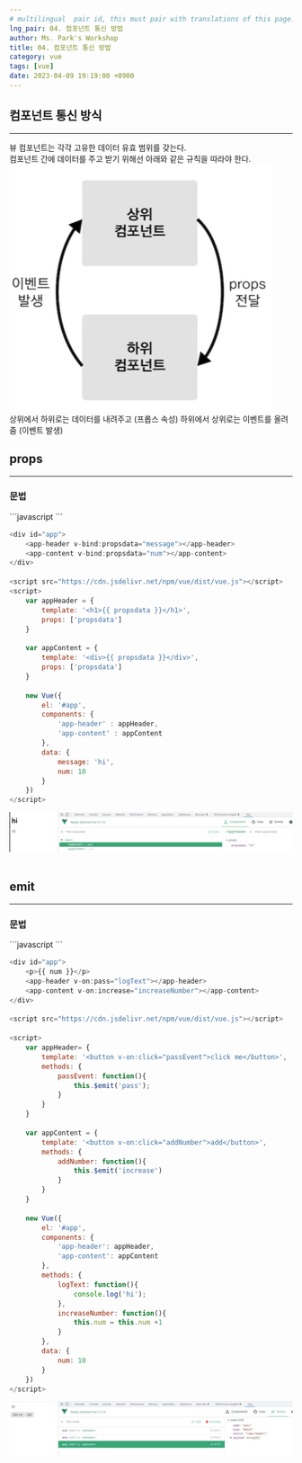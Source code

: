 ```yaml
---
# multilingual  pair id, this must pair with translations of this page. (This name must be unique)
lng_pair: 04. 컴포넌트 통신 방법
author: Ms. Park's Workshop
title: 04. 컴포넌트 통신 방법
category: vue
tags: [vue]
date: 2023-04-09 19:19:00 +0900
---
```


<h2>컴포넌트 통신 방식</h2><hr/>
뷰 컴포넌트는 각각 고유한 데이터 유효 범위를 갖는다.<br/>
컴포넌트 간에 데이터를 주고 받기 위해선 아래와 같은 규칙을 따라야 한다.<br/>
<img src="/assets/img/posts/vue/vue05.jpg" title="vue05.jpg" alt="vue05.jpg"/><br>
상위에서 하위로는 데이터를 내려주고 (프롭스 속성)
하위에서 상위로는 이벤트를 올려줌 (이벤트 발생)

<h2>props</h2><hr/>
<h3>문법</h3>
```javascript
<app-header v-bind:프롭스 속성 이름="상위컴포넌트의 데이터 이름"></app-header>
```

```javascript
<div id="app">
    <app-header v-bind:propsdata="message"></app-header>
    <app-content v-bind:propsdata="num"></app-content>
</div>

<script src="https://cdn.jsdelivr.net/npm/vue/dist/vue.js"></script>
<script>
    var appHeader = {
        template: '<h1>{{ propsdata }}</h1>',
        props: ['propsdata']
    }

    var appContent = {
        template: '<div>{{ propsdata }}</div>',
        props: ['propsdata']
    }

    new Vue({
        el: '#app',
        components: {
            'app-header' : appHeader,
            'app-content' : appContent
        },
        data: {
            message: 'hi',
            num: 10
        }
    })
</script>
```
<img src="/assets/img/posts/vue/vue06.jpg" title="vue06.jpg" alt="vue06.jpg"/><br>
<br/>

<h2>emit</h2><hr/>
<h3>문법</h3>
```javascript
<app-header v-on:하위 컴포넌트에서 발생한 이벤트 이름="상위 컴포넌트의 메서드 이름"></app-header>
```

```javascript
<div id="app">
    <p>{{ num }}</p>
    <app-header v-on:pass="logText"></app-header>
    <app-content v-on:increase="increaseNumber"></app-content>
</div>

<script src="https://cdn.jsdelivr.net/npm/vue/dist/vue.js"></script>

<script>
    var appHeader= {
        template: '<button v-on:click="passEvent">click me</button>',
        methods: {
            passEvent: function(){
                this.$emit('pass');
            }
        }
    }

    var appContent = {
        template: '<button v-on:click="addNumber">add</button>',
        methods: {
            addNumber: function(){
                this.$emit('increase')
            }
        }
    }

    new Vue({
        el: '#app',
        components: {
            'app-header': appHeader,
            'app-content': appContent
        },
        methods: {
            logText: function(){
                console.log('hi');
            },
            increaseNumber: function(){
                this.num = this.num +1
            }
        },
        data: {
            num: 10
        }
    })
</script>
```
<img src="/assets/img/posts/vue/vue07.jpg" title="vue07.jpg" alt="vue07.jpg"/><br>

